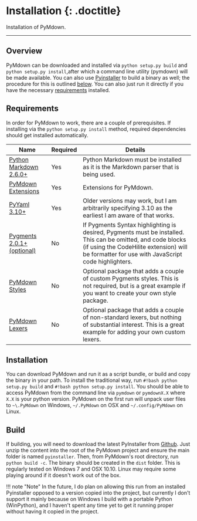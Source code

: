 # Installation {: .doctitle}
Installation of PyMdown.

---

## Overview
PyMdown can be downloaded and installed via `python setup.py build` and `python setup.py install`,after which a command line utility (pymdown) will be made available.  You can also use [Pyinstaller][pyinstaller] to build a binary as well; the procedure for this is outlined [below](#build).  You can also just run it directly if you have the necessary [requirements](#requirements) installed.

## Requirements
In order for PyMdown to work, there are a couple of prerequisites.  If installing via the `python setup.py install` method, required dependencies should get installed automatically.


| Name | Required |Details |
|------|----------|--------|
| [Python Markdown 2.6.0+][py_md] | Yes |Python Markdown must be installed as it is the Markdown parser that is being used. |
| [PyMdown Extensions](https://github.com/facelessuser/pymdown-extensions) | Yes | Extensions for PyMdown. |
| [PyYaml 3.10+][pyyaml] | Yes | Older versions may work, but I am arbitrarily specifying 3.10 as the earliest I am aware of that works. |
| [Pygments 2.0.1+ (optional)][pygments] | No | If Pygments Syntax highlighting is desired, Pygments must be installed.  This can be omitted, and code blocks (if using the CodeHilite extension) will be formatter for use with JavaScript code highlighters. |
| [PyMdown Styles](https://github.com/facelessuser/pymdown-styles) | No | Optional package that adds a couple of custom Pygments styles. This is not required, but is a great example if you want to create your own style package. |
| [PyMdown Lexers](https://github.com/facelessuser/pymdown-lexers) | No | Optional package that adds a couple of non-standard lexers, but nothing of substantial interest. This is a great example for adding your own custom lexers. |

## Installation
You can download PyMdown and run it as a script bundle, or build and copy the binary in your path.  To install the traditional way, run `#!bash python setup.py build` and `#!bash python setup.py install`.  You should be able to access PyMdown from the command line via `pymdown` or `pymdownX.X` where `X.X` is your python version.  PyMdown on the first run will unpack user files to `~\.PyMdown` on Windows, `~/.PyMdown` on OSX and `~/.config/PyMdown` on Linux.

## Build
If building, you will need to download the latest PyInstaller from [Github](https://github.com/pyinstaller/pyinstaller).  Just unzip the content into the root of the PyMdown project and ensure the main folder is named `pyinstaller`.  Then, from PyMdown's root directory, run `python build -c`.  The binary should be created in the `dist` folder.  This is regularly tested on Windows 7 and OSX 10.10.  Linux may require some playing around if it doesn't work out of the box.

!!! note "Note"
    In the future, I do plan on allowing this run from an installed Pyinstaller opposed to a version copied into the project, but currently I don't support it mainly because on Windows I build with a portable Python (WinPython), and I haven't spent any time yet to get it running proper without having it copied in the project.

[py_md]: https://pythonhosted.org/Markdown/
[pygments]: http://pygments.org/
[pyinstaller]: http://www.pyinstaller.org/
[pyyaml]: http://pyyaml.org/
